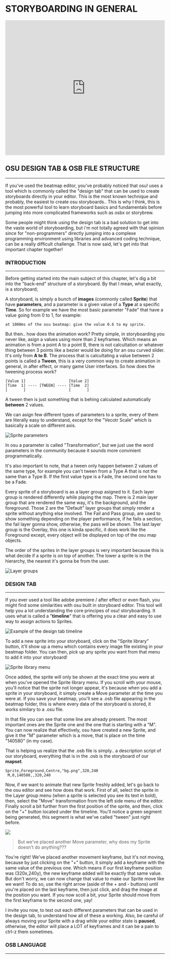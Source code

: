 # STORYBOARDING IN GENERAL

<iframe width="100%" height="425" src="https://www.youtube.com/embed/EJl4u-08VoI" title="YouTube video player" frameborder="0" allow="accelerometer; autoplay; clipboard-write; encrypted-media; gyroscope; picture-in-picture" allowfullscreen></iframe>

## OSU DESIGN TAB & OSB FILE STRUCTURE
---

If you've used the beatmap editor, you've probably noticed that osu! uses a tool which is commonly called the "design tab" that can be used to create storyboards directly in your editor. This is the most known technique and probably, the easiest to create osu storyboards.. This is why I think, this is the most powerful tool to learn storyboard basics and fundamentals before jumping into more complicated frameworks such as osbx or storybrew.

Some people might think using the design tab is a bad solution to get into the vaste world of storyboarding, but i'm not totally agreed with that opinion since for "non-programmers" directly jumping into a complexe programming environment using libraries and advanced coding technique, can be a really difficult challenge. That is now said, let's get into that important chapter together!

### INTRODUCTION
---

Before getting started into the main subject of this chapter, let's dig a bit into the "back-end" structure of a storyboard. By that I mean, what exactly, is a storyboard;

A storyboard, is simply a bunch of **images** (commonly called **Sprite**) that have **parameters**, and a parameter is a given value of a **Type** at a specific **Time**. So for example we have the most basic parameter "Fade" that have a value going from 0 to 1, for example:

``at 1000ms of the osu beatmap: give the value 0.6 to my sprite.``

But then.. how does the animation work? Pretty simple, in storyboarding you never like, asign a values using more than 2 keyframes. Which means an animation is from a point A to a point B, there is not calcultation or whatever thing between 3 points like a bezier would be doing for an osu curved slider. It's only from **A to B**. The process that is calcultating a value between 2 points is called a **Tween**, this is a very common way to create animation in general, in after effect, or many game User interfaces. So how does the tweening process work?

```
[Value 1]                   [Value 2]
[Time  1] ---- [TWEEN] ---- [Time  2]
[       ]                   [       ]
```

A tween then is just something that is behing calculated automatically **between** 2 values.

We can asign few different types of parameters to a sprite, every of them are literally easy to understand, except for the "Vecotr Scale" which is basically a scale on different axis.

![Sprite parameters](https://i.imgur.com/x97TCFe.png)

In osu a parameter is called "Transformation", but we just use the word parameters in the community because it sounds more convinient programmatically.

It's also important to note, that a tween only happen between 2 values of the same type, for example you can't tween from a Type A that is not the same than a Type B. If the first value type is a Fade, the second one has to be a Fade.

Every sprite of a storyboard is as a layer group asigned to it. Each layer group is rendered differently while playing the map. There is 2 main layer group that are rendered the same way, it's the background, and the foreground. Those 2 are the "Default" layer groups that simply render a sprite without anything else involved. The Fail and Pass group, are used to show something depending on the player performance, if he fails a section, the fail layer gonna show, otherwise, the pass will be shown. The last layer group is the Overlay, this one is kinda specific, it does work like the Foreground except, every object will be displayed on top of the osu map objects.

The order of the sprites in the layer groups is very important because this is what decide if a sprite is on top of another. The lower a sprite is in the hierarchy, the nearest it's gonna be from the user.

![Layer groups](https://i.imgur.com/szIYKMd.png)

### DESIGN TAB
---
If you ever used a tool like adobe premiere / after effect or even flash, you might find some similarities with osu built in storyboard editor. This tool will help you a lot understanding the core principes of osu! storyboarding. It uses what is called a "**timeline**" that is offering you a clear and easy to use way to assign actions to Sprites.

![Example of the design tab timeline](https://i.imgur.com/6BWgf8Y.png)

To add a new sprite into your storyboard, click on the "Sprite library" button, it'll show up a menu which contains every image file existing in your beatmap folder. You can then, pick up any sprite you want from that menu to add it into your storyboard!

![Sprite library menu](https://i.imgur.com/AxV1GLu.png)

Once added, the sprite will only be shown at the exact time you were at when you've opened the Sprite library menu. If you scroll with your mouse, you'll notice that the sprite not longer appear, it's because when you add a sprite in your storyboard, it simply create a Move parameter at the time you were at. If you save your beatmap, you'll see a .osb file appearing in the beatmap folder, this is where every data of the storyboard is stored, it works similary to a .osu file.

In that file you can see that some line are already present. The most important ones are the Sprite one and the one that is starting with a "M". You can now realize that effectively, osu have created a new Sprite, and give it the "M" parameter which is a move, that is place on the time "140580" (in my case).

That is helping us realize that the .osb file is simply.. a description script of our storyboard, everything that is in the .osb is the storyboard of our **mapset**.

```
Sprite,Foreground,Centre,"bg.png",320,240
 M,0,140580,,320,240
```

Now, if we want to animate that new Sprite freshly added, let's go back to the osu editor and see how does that work. First of all, select the sprite in the Layer group menu (when a sprite is selected you see its text in bold), then, select the "Move" transformation from the left side menu of the editor. Finally scroll a bit further from the first position of the sprite, and then, click on the "+" button located under the timeline. You'll notice a green segment being generated, this segment is what we've called "tween" just right before.

![](https://i.imgur.com/VqUXtMB.png)

> But we've placed another Move parameter, why does my Sprite doesn't do anything???

You're right! We've placed another movement keyframe, but it's not moving, because by just clicking on the "+" button, it simply add a keyframe with the same value of the previous one. Which means if our first keyframe position was (320x,240y), the new keyframe added will be exactly that same value. But don't worry, we can now change that value to make our Sprite move like we want! To do so, use the right arrow (aside of the + and - buttons) until you're placed on the last keyframe, then just click, and drag the image at the position you want. If you now scoll a bit, your Sprite should move from the first keyframe to the second one, yay!

I invite you now, to test out each different parameters that can be used in the design tab, to understand how all of these a working. Also, be careful of always moving your Sprite with a drag while your editor state is **paused**, otherwise, the editor will place a LOT of keyframes and it can be a pain to ctrl-z them sometimes.

### OSB LANGUAGE
---
